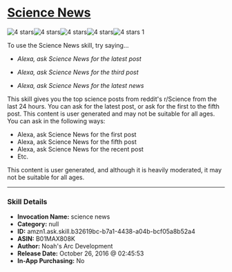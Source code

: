 # [Science News](http://alexa.amazon.com/#skills/amzn1.ask.skill.b32619bc-b7a1-4438-a04b-bcf05a8b52a4)
![4 stars](../../images/ic_star_black_18dp_1x.png)![4 stars](../../images/ic_star_black_18dp_1x.png)![4 stars](../../images/ic_star_black_18dp_1x.png)![4 stars](../../images/ic_star_black_18dp_1x.png)![4 stars](../../images/ic_star_border_black_18dp_1x.png) 1

To use the Science News skill, try saying...

* *Alexa, ask Science News for the latest post*

* *Alexa, ask Science News for the third post*

* *Alexa, ask Science News for the latest news*

This skill gives you the top science posts from reddit's r/Science from the last 24 hours. You can ask for the latest post, or ask for the first to the fifth post. This content is user generated and may not be suitable for all ages. You can ask in the following ways:

- Alexa, ask Science News for the first post
- Alexa, ask Science News for the fifth post
- Alexa, ask Science News for the recent post
- Etc.

This content is user generated, and although it is heavily moderated, it may not be suitable for all ages.

***

### Skill Details

* **Invocation Name:** science news
* **Category:** null
* **ID:** amzn1.ask.skill.b32619bc-b7a1-4438-a04b-bcf05a8b52a4
* **ASIN:** B01MAX808K
* **Author:** Noah's Arc Development
* **Release Date:** October 26, 2016 @ 02:45:53
* **In-App Purchasing:** No
